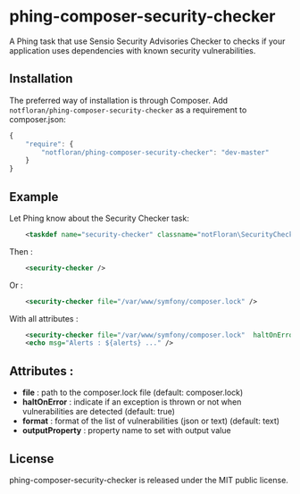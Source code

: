 phing-composer-security-checker
===============================

A Phing task that use Sensio Security Advisories Checker to checks if your application uses dependencies with known security vulnerabilities.

Installation
------------

The preferred way of installation is through Composer. Add `notfloran/phing-composer-security-checker` as a requirement to composer.json:

```javascript
{
    "require": {
        "notfloran/phing-composer-security-checker": "dev-master"
    }
}
```

Example
-------

Let Phing know about the Security Checker task:

```xml
    <taskdef name="security-checker" classname="notFloran\SecurityChecker\PhingTask" />
```

Then :

```xml
    <security-checker />
```
    
Or :

```xml
    <security-checker file="/var/www/symfony/composer.lock" />
```

With all attributes :


```xml
    <security-checker file="/var/www/symfony/composer.lock"  haltOnError="false" format="text" outputProperty="alerts" />
    <echo msg="Alerts : ${alerts} ..." />
```


Attributes :
------------

* **file** : path to the composer.lock file (default: composer.lock)
* **haltOnError** : indicate if an exception is thrown or not when vulnerabilities are detected (default: true)
* **format** : format of the list of vulnerabilities (json or text) (default: text)
* **outputProperty** : property name to set with output value

License
-------

phing-composer-security-checker is released under the MIT public license.
